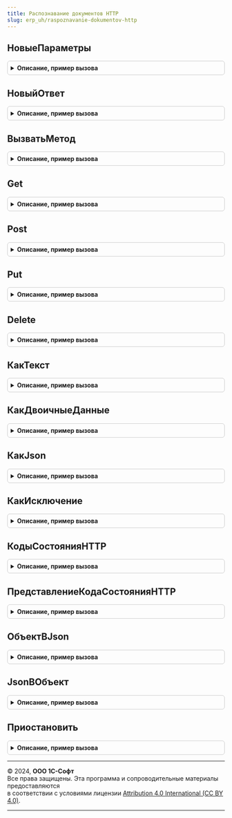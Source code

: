 ```yaml
---
title: Распознавание документов HTTP
slug: erp_uh/raspoznavanie-dokumentov-http
---
```



## НовыеПараметры
<details style="margin: 1em 0; padding: 0.5em; border: 1px solid #ccc; border-radius: 6px;">

<summary style="font-weight: bold; cursor: pointer;">Описание, пример вызова</summary>

```bsl

// Конструктор дополнительных параметров
//
// Возвращаемое значение:
//  Структура - позволяет задать дополнительные параметры:
//    * Заголовки - Соответствие из Строка
//    * Таймаут - Число - время ожидания осуществляемого соединения и операций, в секундах.
//                Значение по умолчанию - 30 сек.
//    * Данные - Неопределено, Строка, ДвоичныеДанные - произвольные данные, которые необходимо отправить в запросе.
//    * Json - Неопределено, Структура, Соответствие из Произвольный - Данные,
//                которые должны быть сериализованы в json и помещены в тело запроса.
//    * МаксимальноеКоличествоПовторов - Число - количество повторных попыток соединения/отправки запроса.
//        Между попытками выполняется задержка.
//        Если код состояния один из 413, 429, 503 и в ответе есть заголовок Retry-After,
//        то время задержки формируется из значения этого заголовка, иначе задержка берется равной Таймаут.
//        Значение по умолчанию: 0 - повторы не выполняются.
//
Функция НовыеПараметры() Экспорт
```

Пример вызова
```bsl
Результат = РаспознаваниеДокументовHTTP.НовыеПараметры() 
```
</details>

## НовыйОтвет
<details style="margin: 1em 0; padding: 0.5em; border: 1px solid #ccc; border-radius: 6px;">

<summary style="font-weight: bold; cursor: pointer;">Описание, пример вызова</summary>

```bsl

// Пакет ответа результата вызова метода HTTP.
//
// Возвращаемое значение:
//  Структура:
//   * Метод - Строка - имя HTTP-метода запроса
//   * URL - Строка - итоговый URL, по которому был выполнен запрос.
//   * КодСостояния - Число - Код состояния ответа..
//   * Заголовки - Соответствие из Строка - Заголовки ответа.
//   * Тело - ДвоичныеДанные - Тело ответа.
//   * Кодировка - Строка - код кодировки ответа.
//   * ВремяВыполнения - Число - время выполнения запроса в миллисекундах.
//   * Ошибки - Массив Из Строка - Список ошибок возникших в ходе выполнения запроса.
//
Функция НовыйОтвет() Экспорт
```

Пример вызова
```bsl
Результат = РаспознаваниеДокументовHTTP.НовыйОтвет() 
```
</details>

## ВызватьМетод
<details style="margin: 1em 0; padding: 0.5em; border: 1px solid #ccc; border-radius: 6px;">

<summary style="font-weight: bold; cursor: pointer;">Описание, пример вызова</summary>

```bsl

// Отправляет данные на указанный адрес для обработки с использованием указанного HTTP-метода.
//
// Параметры:
//   Метод - Строка - имя HTTP-метода для запроса.
//   URL - Строка - URL ресурса, к которому будет отправлен запрос.
//   ДополнительныеПараметры - См. РаспознаваниеДокументовHTTP.НовыеПараметры
//
// Возвращаемое значение:
//   См. РаспознаваниеДокументовHTTP.НовыйОтвет
//
Функция ВызватьМетод(Метод, URL, ДополнительныеПараметры = Неопределено) Экспорт
```

Пример вызова
```bsl
Результат = РаспознаваниеДокументовHTTP.ВызватьМетод(Метод, URL, ДополнительныеПараметры);
```
</details>

## Get
<details style="margin: 1em 0; padding: 0.5em; border: 1px solid #ccc; border-radius: 6px;">

<summary style="font-weight: bold; cursor: pointer;">Описание, пример вызова</summary>

```bsl

// Отправляет GET запрос
//
// Параметры:
//   URL - Строка - URL ресурса, к которому будет отправлен запрос.
//   ПараметрыЗапроса - Структура, Соответствие - параметры, которые будут отправлены в URL (часть после ?).
//   ДополнительныеПараметры - См. РаспознаваниеДокументовHTTP.НовыеПараметры
//
// Возвращаемое значение:
//   См. РаспознаваниеДокументовHTTP.НовыйОтвет.
//
Функция Get(URL, ПараметрыЗапроса = Неопределено, ДополнительныеПараметры = Неопределено) Экспорт
```

Пример вызова
```bsl
Результат = РаспознаваниеДокументовHTTP.Get(URL, ПараметрыЗапроса, ДополнительныеПараметры);
```
</details>

## Post
<details style="margin: 1em 0; padding: 0.5em; border: 1px solid #ccc; border-radius: 6px;">

<summary style="font-weight: bold; cursor: pointer;">Описание, пример вызова</summary>

```bsl

// Отправляет POST запрос
//
// Параметры:
//   URL - Строка - URL ресурса, к которому будет отправлен запрос.
//   Данные - Структура, Соответствие, Строка, ДвоичныеДанные - см. описание ДополнительныеПараметры.Данные.
//   ДополнительныеПараметры - См. РаспознаваниеДокументовHTTP.НовыеПараметры
//
// Возвращаемое значение:
//   См. РаспознаваниеДокументовHTTP.НовыйОтвет.
//
Функция Post(URL, Данные = Неопределено, ДополнительныеПараметры = Неопределено) Экспорт
```

Пример вызова
```bsl
Результат = РаспознаваниеДокументовHTTP.Post(URL, Данные, ДополнительныеПараметры);
```
</details>

## Put
<details style="margin: 1em 0; padding: 0.5em; border: 1px solid #ccc; border-radius: 6px;">

<summary style="font-weight: bold; cursor: pointer;">Описание, пример вызова</summary>

```bsl

// Отправляет PUT запрос
//
// Параметры:
//   URL - Строка - URL ресурса, к которому будет отправлен запрос.
//   Данные - Структура, Соответствие из Произвольный, Строка, ДвоичныеДанные - см. описание
//                           в ДополнительныеПараметры.Данные.
//   ДополнительныеПараметры - См. РаспознаваниеДокументовHTTP.НовыеПараметры
//
// Возвращаемое значение:
//   См. РаспознаваниеДокументовHTTP.НовыйОтвет
//
Функция Put(URL, Данные = Неопределено, ДополнительныеПараметры = Неопределено) Экспорт
```

Пример вызова
```bsl
Результат = РаспознаваниеДокументовHTTP.Put(URL, Данные, ДополнительныеПараметры);
```
</details>

## Delete
<details style="margin: 1em 0; padding: 0.5em; border: 1px solid #ccc; border-radius: 6px;">

<summary style="font-weight: bold; cursor: pointer;">Описание, пример вызова</summary>

```bsl

// Отправляет DELETE запрос
//
// Параметры:
//   URL - Строка - URL ресурса, к которому будет отправлен запрос.
//   Данные - Структура, Соответствие из Произвольный, Строка, ДвоичныеДанные - см. описание
//                           в ДополнительныеПараметры.Данные.
//   ДополнительныеПараметры - См. РаспознаваниеДокументовHTTP.НовыеПараметры
//
// Возвращаемое значение:
//   См. РаспознаваниеДокументовHTTP.НовыйОтвет
//
Функция Delete(URL, Данные = Неопределено, ДополнительныеПараметры = Неопределено) Экспорт
```

Пример вызова
```bsl
Результат = РаспознаваниеДокументовHTTP.Delete(URL, Данные, ДополнительныеПараметры);
```
</details>

## КакТекст
<details style="margin: 1em 0; padding: 0.5em; border: 1px solid #ccc; border-radius: 6px;">

<summary style="font-weight: bold; cursor: pointer;">Описание, пример вызова</summary>

```bsl

// Возвращает ответ сервера в виде текста.
//
// Параметры:
//   Ответ - См. РаспознаваниеДокументовHTTP.НовыйОтвет
//   Кодировка - Строка, КодировкаТекста - определяет кодировку текста.
//     Если значение не задано, то кодировка извлекается из Ответ.Кодировка.
//
// Возвращаемое значение:
//   Строка - ответ сервера в виде текста.
//
Функция КакТекст(Ответ, Кодировка = Неопределено) Экспорт
```

Пример вызова
```bsl
Результат = РаспознаваниеДокументовHTTP.КакТекст(Ответ, Кодировка);
```
</details>

## КакДвоичныеДанные
<details style="margin: 1em 0; padding: 0.5em; border: 1px solid #ccc; border-radius: 6px;">

<summary style="font-weight: bold; cursor: pointer;">Описание, пример вызова</summary>

```bsl

// Возвращает ответ сервера в виде текста.
//
// Параметры:
//   Ответ - См. РаспознаваниеДокументовHTTP.НовыйОтвет
//
// Возвращаемое значение:
//   ДвоичныеДанные - ответ сервера в виде двоичных данных.
//
Функция КакДвоичныеДанные(Ответ) Экспорт
```

Пример вызова
```bsl
Результат = РаспознаваниеДокументовHTTP.КакДвоичныеДанные(Ответ) 
```
</details>

## КакJson
<details style="margin: 1em 0; padding: 0.5em; border: 1px solid #ccc; border-radius: 6px;">

<summary style="font-weight: bold; cursor: pointer;">Описание, пример вызова</summary>

```bsl

// Возвращает ответ сервера в виде десериализованного значения JSON.
//
// Параметры:
//   Ответ - См. РаспознаваниеДокументовHTTP.НовыйОтвет
//
// Возвращаемое значение:
//   Соответствие из Произвольный- ответ сервера в виде десериализованного значения JSON.
//
Функция КакJson(Ответ) Экспорт
```

Пример вызова
```bsl
Результат = РаспознаваниеДокументовHTTP.КакJson(Ответ) 
```
</details>

## КакИсключение
<details style="margin: 1em 0; padding: 0.5em; border: 1px solid #ccc; border-radius: 6px;">

<summary style="font-weight: bold; cursor: pointer;">Описание, пример вызова</summary>

```bsl

// Возвращает ответ сервера в виде текста предназначенного для использования в ВызватьИсключение.
//
// Параметры:
//   Ответ - См. РаспознаваниеДокументовHTTP.НовыйОтвет
//   ТекстДляПользователя - Строка - Текст пояснения причины для пользователя.
//
// Возвращаемое значение:
//   Строка - ответ сервера в виде текста исключения.
//
Функция КакИсключение(Ответ, Знач ТекстДляПользователя = Неопределено) Экспорт
```

Пример вызова
```bsl
Результат = РаспознаваниеДокументовHTTP.КакИсключение(Ответ, ТекстДляПользователя);
```
</details>

## КодыСостоянияHTTP
<details style="margin: 1em 0; padding: 0.5em; border: 1px solid #ccc; border-radius: 6px;">

<summary style="font-weight: bold; cursor: pointer;">Описание, пример вызова</summary>

```bsl

// Структура именованных кодов состояний HTTP.
//
// Возвращаемое значение:
//   Структура - именованные коды состояний HTTP.
//
Функция КодыСостоянияHTTP() Экспорт
```

Пример вызова
```bsl
Результат = РаспознаваниеДокументовHTTP.КодыСостоянияHTTP() 
```
</details>

## ПредставлениеКодаСостоянияHTTP
<details style="margin: 1em 0; padding: 0.5em; border: 1px solid #ccc; border-radius: 6px;">

<summary style="font-weight: bold; cursor: pointer;">Описание, пример вызова</summary>

```bsl

// Возвращает текстовое представление переданного кода состояния HTTP.
//
// Параметры:
//   КодСостояния - Число - код состояния HTTP, для которого нужно получить текстовое представление.
//
// Возвращаемое значение:
//   Строка - текстовое представление кода состояния HTTP.
//
Функция ПредставлениеКодаСостоянияHTTP(КодСостояния) Экспорт
```

Пример вызова
```bsl
Результат = РаспознаваниеДокументовHTTP.ПредставлениеКодаСостоянияHTTP(КодСостояния) 
```
</details>

## ОбъектВJson
<details style="margin: 1em 0; padding: 0.5em; border: 1px solid #ccc; border-radius: 6px;">

<summary style="font-weight: bold; cursor: pointer;">Описание, пример вызова</summary>

```bsl

// Преобразование Объекта в JSON.
//
// Параметры:
//   Объект - Произвольный - данные, которые необходимо преобразовать в JSON.
//
// Возвращаемое значение:
//   Строка - объект в формате JSON.
//
Функция ОбъектВJson(Объект) Экспорт
```

Пример вызова
```bsl
Результат = РаспознаваниеДокументовHTTP.ОбъектВJson(Объект) 
```
</details>

## JsonВОбъект
<details style="margin: 1em 0; padding: 0.5em; border: 1px solid #ccc; border-radius: 6px;">

<summary style="font-weight: bold; cursor: pointer;">Описание, пример вызова</summary>

```bsl

// Преобразование JSON в Объект.
//
// Параметры:
//   Json - Поток, ДвоичныеДанные, Строка - данные в формате JSON.
//   Кодировка - Строка - кодировка текста JSON. Значение по умолчанию - utf-8.
//
// Возвращаемое значение:
//   Произвольный - значение, десериализованное из JSON.
//
Функция JsonВОбъект(Json, Кодировка = "utf-8") Экспорт
```

Пример вызова
```bsl
Результат = РаспознаваниеДокументовHTTP.JsonВОбъект(Json, Кодировка);
```
</details>

## Приостановить
<details style="margin: 1em 0; padding: 0.5em; border: 1px solid #ccc; border-radius: 6px;">

<summary style="font-weight: bold; cursor: pointer;">Описание, пример вызова</summary>

```bsl

// Приостанавливает работу программы на указанное количество секунд.
// Работает только в фоновых заданиях.
// При вызове не из фоновых заданий ничего не приостанавливает и не бросает исключений.
//
Процедура Приостановить(Секунд) Экспорт
```

Пример вызова
```bsl
РаспознаваниеДокументовHTTP.Приостановить(Секунд) 
```
</details>

---

© 2024, **ООО 1С-Софт**  
Все права защищены. Эта программа и сопроводительные материалы предоставляются  
в соответствии с условиями лицензии [Attribution 4.0 International (CC BY 4.0)](https://creativecommons.org/licenses/by/4.0/legalcode).

---
